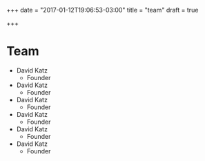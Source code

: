 +++
date = "2017-01-12T19:06:53-03:00"
title = "team"
draft = true

+++

# Team

- David Katz
    - Founder
- David Katz
    - Founder
- David Katz
    - Founder
- David Katz
    - Founder
- David Katz
    - Founder
- David Katz
    - Founder